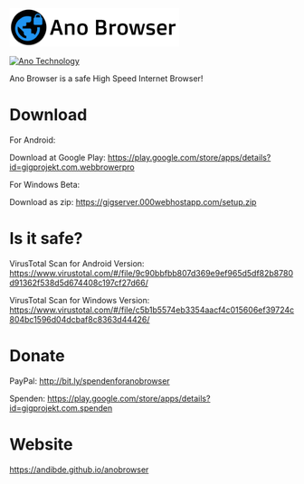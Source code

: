![Ano Browser](logo_black.png)

[![Ano Technology](https://goo.gl/x1VJfY)](anotechnology.andib.org)


Ano Browser is a safe High Speed Internet Browser! 

# Download

For Android:

Download at Google Play: https://play.google.com/store/apps/details?id=gigprojekt.com.webbrowerpro



For Windows Beta:

Download as zip: https://gigserver.000webhostapp.com/setup.zip

# Is it safe?

VirusTotal Scan for Android Version: https://www.virustotal.com/#/file/9c90bbfbb807d369e9ef965d5df82b8780d91362f538d5d674408c197cf27d66/

VirusTotal Scan for Windows Version: https://www.virustotal.com/#/file/c5b1b5574eb3354aacf4c015606ef39724c804bc1596d04dcbaf8c8363d44426/

# Donate

PayPal: http://bit.ly/spendenforanobrowser


Spenden: https://play.google.com/store/apps/details?id=gigprojekt.com.spenden

# Website

https://andibde.github.io/anobrowser


